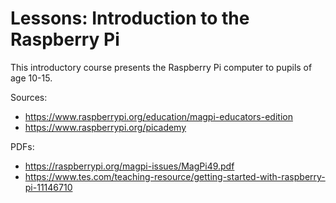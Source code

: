 # Lessons: Introduction to the Raspberry Pi

This introductory course presents the Raspberry Pi computer to pupils of age 10-15.

Sources:
* https://www.raspberrypi.org/education/magpi-educators-edition
* https://www.raspberrypi.org/picademy

PDFs:
- https://raspberrypi.org/magpi-issues/MagPi49.pdf
- https://www.tes.com/teaching-resource/getting-started-with-raspberry-pi-11146710
